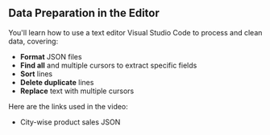 ## Data Preparation in the Editor

[](https://youtu.be/99lYu43L9uM)

You'll learn how to use a text editor Visual Studio Code to process and clean data, covering:

- **Format** JSON files
- **Find all** and multiple cursors to extract specific fields
- **Sort** lines
- **Delete duplicate** lines
- **Replace** text with multiple cursors

Here are the links used in the video:

- City-wise product sales JSON